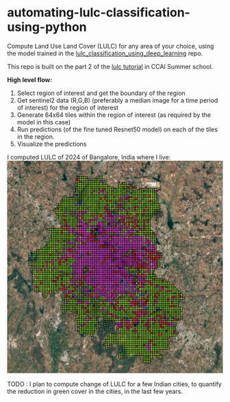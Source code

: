 # automating-lulc-classification-using-python
Compute Land Use Land Cover (LULC) for any area of your choice, using the model trained
in the [lulc_classification_using_deep_learning](https://github.com/Nirzaree/lulc_classification_using_deep_learning)
repo. 

This repo is built on the part 2 of the [lulc tutorial](https://github.com/climatechange-ai-tutorials/lulc-classification/blob/main/land_use_land_cover_part2.ipynb) in CCAI Summer school. 

**High level flow:**
1. Select region of interest and get the boundary of the region
2. Get sentinel2 data (R,G,B) (preferably a median image for a time period of interest) for the region of interest
3. Generate 64x64 tiles within the region of interest (as required by the model in this case)
4. Run predictions (of the fine tuned Resnet50 model) on each of the tiles in the region. 
5. Visualize the predictions 

I computed LULC of 2024 of Bangalore, India where I live: 
![](/images/Bangalore_LULC_2024.png)

TODO : I plan to compute change of LULC for a few Indian cities, to quantify the reduction in green cover 
in the cities, in the last few years. 